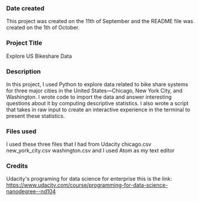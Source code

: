 ### Date created
This project was created on the 11th of September and the README file was created on the 1th of October.

### Project Title
Explore US Bikeshare Data

### Description
In this project, I used Python to explore data related to bike share systems for three major cities in the United States—Chicago, New York City, and Washington. I wrote code to import the data and answer interesting questions about it by computing descriptive statistics. I  also wrote a script that takes in raw input to create an interactive experience in the terminal to present these statistics.

### Files used
I used these three files that I had from Udacity
chicago.csv
new_york_city.csv
washington.csv
and I used Atom as my text editor

### Credits
Udacity's programing for data science for enterprise
this is the link: https://www.udacity.com/course/programming-for-data-science-nanodegree--nd104
